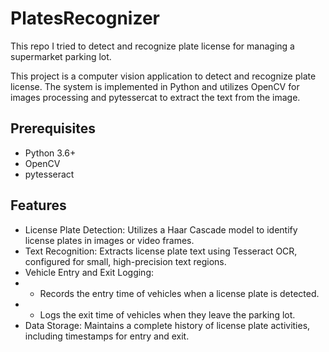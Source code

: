 # PlatesRecognizer
This repo I tried to detect and recognize plate license for managing a supermarket parking lot.

This project is a computer vision application to detect and recognize plate license. The system is implemented in Python and utilizes OpenCV for images processing and pytessercat to extract the text from the image.

## Prerequisites
- Python 3.6+
- OpenCV
- pytesseract

## Features
- License Plate Detection: Utilizes a Haar Cascade model to identify license plates in images or video frames.
- Text Recognition: Extracts license plate text using Tesseract OCR, configured for small, high-precision text regions.
- Vehicle Entry and Exit Logging:
- - Records the entry time of vehicles when a license plate is detected.
- - Logs the exit time of vehicles when they leave the parking lot.
- Data Storage: Maintains a complete history of license plate activities, including timestamps for entry and exit.
